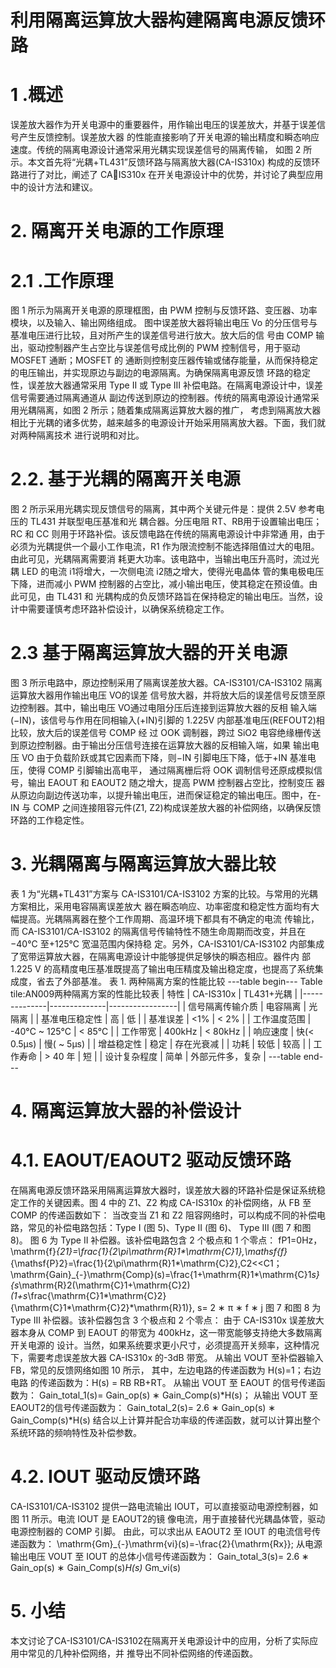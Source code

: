 # 利用隔离运算放大器构建隔离电源反馈环路


# 1 .概述
误差放大器作为开关电源中的重要器件，用作输出电压的误差放大，并基于误差信号产生反馈控制。误差放大器
的性能直接影响了开关电源的输出精度和瞬态响应速度。传统的隔离电源设计通常采用光耦实现误差信号的隔离传输，
如图 2 所示。本文首先将“光耦+TL431”反馈环路与隔离放大器(CA-IS310x) 构成的反馈环路进行了对比，阐述了 CA￾IS310x 在开关电源设计中的优势，并讨论了典型应用中的设计方法和建议。


# 2. 隔离开关电源的工作原理
# 2.1 .工作原理
图 1 所示为隔离开关电源的原理框图，由 PWM 控制与反馈环路、变压器、功率模块，以及输入、输出网络组成。
图中误差放大器将输出电压 Vo 的分压信号与基准电压进行比较，且对所产生的误差信号进行放大。放大后的信
号由 COMP 输出，驱动控制器产生占空比与误差信号成比例的 PWM 控制信号，用于驱动 MOSFET 通断；MOSFET 的
通断则控制变压器传输或储存能量，从而保持稳定的电压输出，并实现原边与副边的电源隔离。为确保隔离电源反馈
环路的稳定性，误差放大器通常采用 Type II 或 Type III 补偿电路。在隔离电源设计中，误差信号需要通过隔离通道从
副边传送到原边的控制器。传统的隔离电源设计通常采用光耦隔离，如图 2 所示；随着集成隔离运算放大器的推广，
考虑到隔离放大器相比于光耦的诸多优势，越来越多的电源设计开始采用隔离放大器。下面，我们就对两种隔离技术
进行说明和对比。
# 2.2. 基于光耦的隔离开关电源
图 2 所示采用光耦实现反馈信号的隔离，其中两个关键元件是：提供 2.5V 参考电压的 TL431 并联型电压基准和光
耦合器。分压电阻 RT、RB用于设置输出电压； RC 和 CC 则用于环路补偿。该反馈电路在传统的隔离电源设计中非常通
用，由于必须为光耦提供一个最小工作电流，R1 作为限流控制不能选择阻值过大的电阻。由此可见，光耦隔离需要消
耗更大功率。该电路中，当输出电压升高时，流过光耦 LED 的电流 i1将增大，一次侧电流 i2随之增大，使得光电晶体
管的集电极电压下降，进而减小 PWM 控制器的占空比，减小输出电压，使其稳定在预设值。由此可见，由 TL431 和
光耦构成的负反馈环路旨在保持稳定的输出电压。当然，设计中需要谨慎考虑环路补偿设计，以确保系统稳定工作。
# 2.3 基于隔离运算放大器的开关电源
图 3 所示电路中，原边控制采用了隔离误差放大器。CA-IS3101/CA-IS3102 隔离运算放大器用作输出电压 VO的误差
信号放大器，并将放大后的误差信号反馈至原边控制器。其中，输出电压 VO通过电阻分压后连接到运算放大器的反相
输入端(−IN)，该信号与作用在同相输入(+IN)引脚的 1.225V 内部基准电压(REFOUT2)相比较，放大后的误差信号 COMP 经
过 OOK 调制器，跨过 SiO2 电容绝缘栅传送到原边控制器。由于输出分压信号连接在运算放大器的反相输入端，如果
输出电压 VO 由于负载阶跃或其它因素而下降，则−IN 引脚电压下降，低于+IN 基准电压，使得 COMP 引脚输出高电平，
通过隔离栅后将 OOK 调制信号还原成模拟信号，输出 EAOUT 和 EAOUT2 随之增大，提高 PWM 控制器占空比，控制变压
器从原边向副边传送功率，以提升输出电压，进而保证稳定的输出电压。图中，在-IN 与 COMP 之间连接阻容元件(Z1, 
Z2)构成误差放大器的补偿网络，以确保反馈环路的工作稳定性。


# 3. 光耦隔离与隔离运算放大器比较
表 1 为“光耦+TL431”方案与 CA-IS3101/CA-IS3102 方案的比较。与常用的光耦方案相比，采用电容隔离误差放大
器在瞬态响应、功率密度和稳定性方面均有大幅提高。光耦隔离器在整个工作周期、高温环境下都具有不确定的电流
传输比，而 CA-IS3101/CA-IS3102 的隔离信号传输特性不随生命周期而改变，并且在−40°C 至+125°C 宽温范围内保持稳
定。另外，CA-IS3101/CA-IS3102 内部集成了宽带运算放大器，在隔离电源设计中能够提供足够快的瞬态相应。器件内
部 1.225 V 的高精度电压基准既提高了输出电压精度及输出稳定度，也提高了系统集成度，省去了外部基准。
表 1. 两种隔离方案的性能比较
---table begin---
Table tile:AN009两种隔离方案的性能比较表
| 特性           | CA-IS310x      | TL431+光耦          |
|--------------|--------------|-----------------|
| 信号隔离传输介质  | 电容隔离       | 光隔离            |
| 基准电压稳定性  | 高            | 低               |
| 基准误差        | <1%           | < 2%             |
| 工作温度范围    | -40°C ~ 125°C | < 85°C          |
| 工作带宽        | 400kHz       | < 80kHz         |
| 响应速度        | 快(< 0.5μs)   | 慢( ~ 5μs)       |
| 增益稳定性      | 稳定          | 存在光衰减        |
| 功耗            | 较低          | 较高             |
| 工作寿命        | > 40 年      | 短               |
| 设计复杂程度    | 简单          | 外部元件多，复杂  |
---table end---


# 4. 隔离运算放大器的补偿设计
# 4.1. EAOUT/EAOUT2 驱动反馈环路
在隔离电源反馈环路采用隔离运算放大器时，误差放大器的环路补偿是保证系统稳定工作的关键因素。图 4 中的
Z1、Z2 构成 CA-IS310x 的补偿网络，从 FB 至 COMP 的传递函数如下：
当改变当 Z1 和 Z2 阻容网络时，可以构成不同的补偿电路，常见的补偿电路包括：Type I (图 5)、Type II (图 6)、
Type III (图 7 和图 8)。
图 6 为 Type II 补偿器。该补偿电路包含 2 个极点和 1 个零点：
fP1=0Hz， \mathrm{f}_{21}=\frac{1}{2\pi\mathrm{R}1*\mathrm{C}1},\mathsf{f}_{\mathsf{P}2}=\frac{1}{2\pi\mathrm{R}1*\mathrm{C}2},C2<<C1；\mathrm{Gain}_{-}\mathrm{Comp}(s)=\frac{1+\mathrm{R}1*\mathrm{C}1*s}{s*\mathrm{R}2(\mathrm{C}1+\mathrm{C}2)*(1+s*\frac{\mathrm{C}1*\mathrm{C}2}{\mathrm{C}1*\mathrm{C}2}*\mathrm{R}1)}, s= 2 ∗ π ∗ f ∗ j
图 7 和图 8 为 Type III 补偿器。该补偿器包含 3 个极点和 2 个零点：
由于 CA-IS310x 误差放大器本身从 COMP 到 EAOUT 的带宽为 400kHz，这一带宽能够支持绝大多数隔离开关电源的
设计。当然，如果系统要求更小尺寸，必须提高开关频率，这种情况下，需要考虑误差放大器 CA-IS310x 的-3dB 带宽。
从输出 VOUT 至补偿器输入 FB，常见的反馈网络如图 10 所示， 其中，左边电路的传递函数为 H(s)=1；右边电路
的传递函数为：H(s) = RB
RB+RT。
从输出 VOUT 至 EAOUT 的信号传递函数为：
Gain_total_1(s)= Gain_op(s) ∗ Gain_Comp(s)*H(s)；
从输出 VOUT 至 EAOUT2的信号传递函数为：
Gain_total_2(s)= 2.6 ∗ Gain_op(s) ∗ Gain_Comp(s)*H(s)
结合以上计算并配合功率级的传递函数，就可以计算出整个系统环路的频响特性及补偿参数。
# 4.2. IOUT 驱动反馈环路
CA-IS3101/CA-IS3102 提供一路电流输出 IOUT，可以直接驱动电源控制器，如图 11 所示。电流 IOUT 是 EAOUT2的镜
像电流，用于直接替代光耦晶体管，驱动电源控制器的 COMP 引脚。
由此，可以求出从 EAOUT2 至 IOUT 的电流信号传递函数为：
\mathrm{Gm}_{-}\mathrm{vi}(s)=-\frac{2}{\mathrm{Rx}};
从电源输出电压 VOUT 至 IOUT 的总体小信号传递函数为：
Gain_total_3(s)= 2.6 ∗ Gain_op(s) ∗ Gain_Comp(s)*H(s)* Gm_vi(s)


# 5. 小结
本文讨论了CA-IS3101/CA-IS3102在隔离开关电源设计中的应用，分析了实际应用中常见的几种补偿网络，并
推导出不同补偿网络的传递函数。



